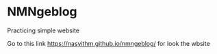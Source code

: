 # NMNgeblog
Practicing simple website

Go to this link https://nasyithm.github.io/nmngeblog/ for look the wbsite
